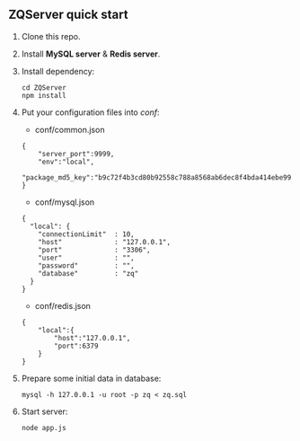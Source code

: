 ## ZQServer quick start
1. Clone this repo.
2. Install **MySQL server** & **Redis server**.
3. Install dependency:

	```
	cd ZQServer
	npm install
	```

4. Put your configuration files into *conf*:
	- conf/common.json
	
	```
	{
		"server_port":9999,
		"env":"local",
		"package_md5_key":"b9c72f4b3cd80b92558c788a8568ab6dec8f4bda414ebe99b3e582b17ff2a02ea0fea0a1d6d097e842d0f89b1e255ea556b1372d3279074dfc9cfeb5730391e8"
	}
	```
	
	- conf/mysql.json
	```
	{
	  "local": {
	    "connectionLimit"  : 10,
	    "host"             : "127.0.0.1",
	    "port"             : "3306",
	    "user"             : "",
	    "password"         : "",
	    "database"         : "zq"
	  }
	}
	```
	
	- conf/redis.json
	```
	{
		"local":{
			"host":"127.0.0.1",
			"port":6379
		}
	}
	```

5. Prepare some initial data in database:

	```
	mysql -h 127.0.0.1 -u root -p zq < zq.sql
	```

6. Start server:

	```
	node app.js
	```